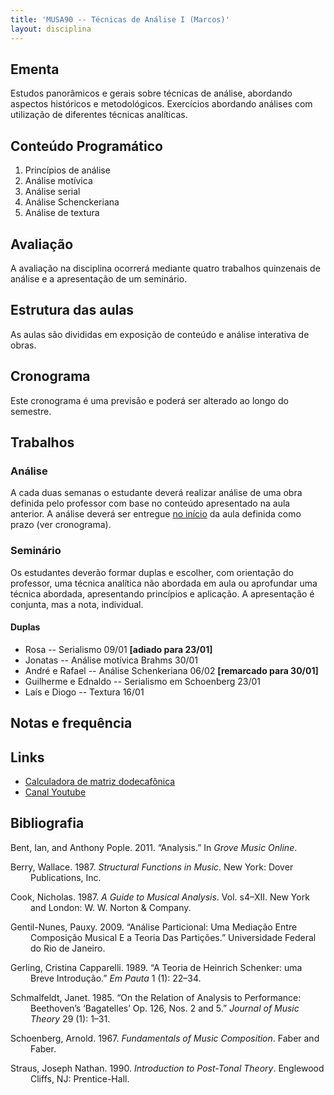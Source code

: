 ```yaml
---
title: 'MUSA90 -- Técnicas de Análise I (Marcos)'
layout: disciplina
---
```


## Ementa

Estudos panorâmicos e gerais sobre técnicas de análise, abordando aspectos históricos e metodológicos. Exercícios abordando análises com utilização de diferentes técnicas analíticas.

## Conteúdo Programático

  1. Princípios de análise
  2. Análise motívica
  3. Análise serial
  4. Análise Schenckeriana
  5. Análise de textura

## Avaliação

A avaliação na disciplina ocorrerá mediante quatro trabalhos quinzenais de análise e a apresentação de um seminário.

## Estrutura das aulas

As aulas são divididas em exposição de conteúdo e análise interativa de obras.

## Cronograma

Este cronograma é uma previsão e poderá ser alterado ao longo do semestre.
  


## Trabalhos

### Análise

A cada duas semanas o estudante deverá realizar análise de uma obra definida pelo professor com base no conteúdo apresentado na aula anterior. A análise deverá ser entregue <span style="text-decoration: underline;">no início</span> da aula definida como prazo (ver cronograma).

### Seminário

Os estudantes deverão formar duplas e escolher, com orientação do professor, uma técnica analítica não abordada em aula ou aprofundar uma técnica abordada, apresentando princípios e aplicação. A apresentação é conjunta, mas a nota, individual.

#### Duplas

  * Rosa -- Serialismo 09/01 **[adiado para 23/01]**
  * Jonatas -- Análise motívica Brahms 30/01
  * André e Rafael -- Análise Schenkeriana 06/02 **[remarcado para 30/01]**
  * Guilherme e Ednaldo -- Serialismo em Schoenberg 23/01
  * Laís e Diogo -- Textura 16/01

## Notas e frequência



## Links

  * <a href="http://www.musictheory.net/calculators/matrix" target="_blank" rel="noopener">Calculadora de matriz dodecafônica</a>
  * <a href="https://www.youtube.com/playlist?list=PLTuRmdq29ACnq7A1vXIomKMCYBxggI5QW" target="_blank" rel="noopener">Canal Youtube</a>

## Bibliografia

<p style="margin-left: 24pt; text-indent: -24.0pt;">
  Bent, Ian, and Anthony Pople. 2011. “Analysis.” In <i>Grove Music Online</i>.
</p>

<p style="margin-left: 24pt; text-indent: -24.0pt;">
  Berry, Wallace. 1987. <i>Structural Functions in Music</i>. New York: Dover Publications, Inc.
</p>

<p style="margin-left: 24pt; text-indent: -24.0pt;">
  Cook, Nicholas. 1987. <i>A Guide to Musical Analysis</i>. Vol. s4–XII. New York and London: W. W. Norton & Company.
</p>

<p style="margin-left: 24pt; text-indent: -24.0pt;">
  Gentil-Nunes, Pauxy. 2009. “Análise Particional: Uma Mediação Entre Composição Musical E a Teoria Das Partições.” Universidade Federal do Rio de Janeiro.
</p>

<p style="margin-left: 24pt; text-indent: -24.0pt;">
  Gerling, Cristina Capparelli. 1989. “A Teoria de Heinrich Schenker: uma Breve Introdução.” <i>Em Pauta</i> 1 (1): 22–34.
</p>

<p style="margin-left: 24pt; text-indent: -24.0pt;">
  Schmalfeldt, Janet. 1985. “On the Relation of Analysis to Performance: Beethoven’s ‘Bagatelles’ Op. 126, Nos. 2 and 5.” <i>Journal of Music Theory</i> 29 (1): 1–31.
</p>

<p style="margin-left: 24pt; text-indent: -24.0pt;">
  Schoenberg, Arnold. 1967. <i>Fundamentals of Music Composition</i>. Faber and Faber.
</p>

<p style="margin-left: 24pt; text-indent: -24.0pt;">
  Straus, Joseph Nathan. 1990. <i>Introduction to Post-Tonal Theory</i>. Englewood Cliffs, NJ: Prentice-Hall.
</p>